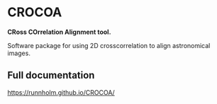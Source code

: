 # CROCOA
<b>CRoss COrrelation Alignment tool. </b>

Software package for using 2D crosscorrelation to align astronomical images.



## Full documentation
https://runnholm.github.io/CROCOA/
